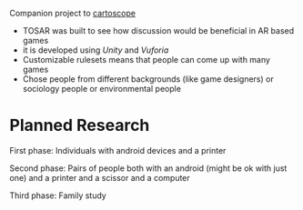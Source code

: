 Companion project to [cartoscope](cartoscope.md)

* TOSAR was built to see how discussion would be beneficial in AR based games
* it is developed using *Unity* and *Vuforia*
* Customizable rulesets means that people can come up with many games
* Chose people from different backgrounds (like game designers) or sociology people or environmental people

# Planned Research

First phase: Individuals with android devices and a printer

Second phase: Pairs of people both with an android (might be ok with just one) and a printer and a scissor and a computer

Third phase: Family study
